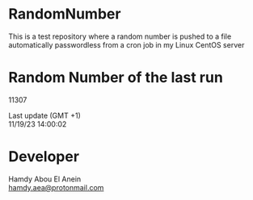 # RandomNumber    
This is a test repository where a random number is pushed to a file automatically passwordless from a cron job in my Linux CentOS server    
# Random Number of the last run   
11307
      
Last update (GMT +1)    
11/19/23 14:00:02
# Developer    
Hamdy Abou El Anein   
hamdy.aea@protonmail.com
